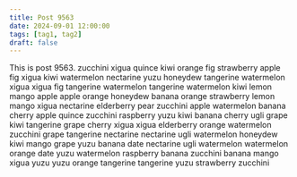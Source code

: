 ```yaml
---
title: Post 9563
date: 2024-09-01 12:00:00
tags: [tag1, tag2]
draft: false
---
```

This is post 9563.
zucchini
xigua
quince
kiwi
orange
fig
strawberry
apple
fig
xigua
kiwi
watermelon
nectarine
yuzu
honeydew
tangerine
watermelon
xigua
xigua
fig
tangerine
watermelon
tangerine
watermelon
kiwi
lemon
mango
apple
apple
orange
honeydew
banana
orange
strawberry
lemon
mango
xigua
nectarine
elderberry
pear
zucchini
apple
watermelon
banana
cherry
apple
quince
zucchini
raspberry
yuzu
kiwi
banana
cherry
ugli
grape
kiwi
tangerine
grape
cherry
xigua
xigua
elderberry
orange
watermelon
zucchini
grape
tangerine
nectarine
nectarine
ugli
watermelon
honeydew
kiwi
mango
grape
yuzu
banana
date
nectarine
ugli
watermelon
watermelon
orange
date
yuzu
watermelon
raspberry
banana
zucchini
banana
mango
xigua
yuzu
yuzu
orange
tangerine
tangerine
yuzu
strawberry
zucchini
